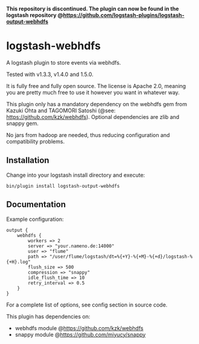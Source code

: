 **This repository is discontinued. The plugin can now be found in the logstash repository @https://github.com/logstash-plugins/logstash-output-webhdfs**

logstash-webhdfs
================

A logstash plugin to store events via webhdfs.

Tested with v1.3.3, v1.4.0 and 1.5.0.

It is fully free and fully open source. The license is Apache 2.0, meaning you are pretty much free to use it however you want in whatever way.

This plugin only has a mandatory dependency on the webhdfs gem from Kazuki Ohta and TAGOMORI Satoshi (@see: https://github.com/kzk/webhdfs). Optional dependencies are zlib and snappy gem.

No jars from hadoop are needed, thus reducing configuration and compatibility problems.

## Installation
Change into your logstash install directory and execute:
```
bin/plugin install logstash-output-webhdfs
```

## Documentation

Example configuration:

    output {
        webhdfs {
            workers => 2
            server => "your.nameno.de:14000"
            user => "flume"
            path => "/user/flume/logstash/dt=%{+Y}-%{+M}-%{+d}/logstash-%{+H}.log"
            flush_size => 500
            compression => "snappy"
            idle_flush_time => 10
            retry_interval => 0.5
        }
    }

For a complete list of options, see config section in source code.

This plugin has dependencies on:
 * webhdfs module @<https://github.com/kzk/webhdfs>
 * snappy module @<https://github.com/miyucy/snappy>

